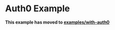 # Auth0 Example

**This example has moved to [examples/with-auth0](https://github.com/expo/examples/tree/master/with-auth0)**
